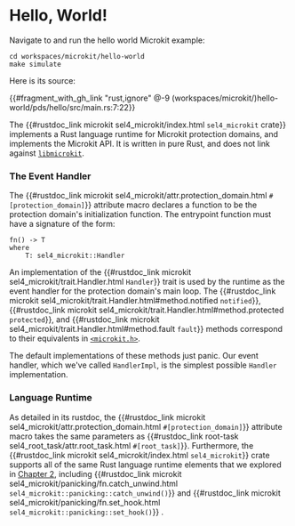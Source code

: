 <!--
    Copyright 2024, Colias Group, LLC

    SPDX-License-Identifier: CC-BY-SA-4.0
-->

# Hello, World!

Navigate to and run the hello world Microkit example:

```
cd workspaces/microkit/hello-world
make simulate
```

Here is its source:

{{#fragment_with_gh_link "rust,ignore" @-9 (workspaces/microkit/)hello-world/pds/hello/src/main.rs:7:22}}

The {{#rustdoc_link microkit sel4_microkit/index.html `sel4_microkit` crate}} implements a Rust language runtime for Microkit protection domains, and implements the Microkit API.
It is written in pure Rust, and does not link against [`libmicrokit`](https://github.com/seL4/microkit/blob/main/libmicrokit).

### The Event Handler

The {{#rustdoc_link microkit sel4_microkit/attr.protection_domain.html `#[protection_domain]`}} attribute macro declares a function to be the protection domain's initialization function.
The entrypoint function must have a signature of the form:

```rust,ignore
fn() -> T
where
    T: sel4_microkit::Handler
```

An implementation of the {{#rustdoc_link microkit sel4_microkit/trait.Handler.html `Handler`}} trait is used by the runtime as the event handler for the protection domain's main loop.
The
{{#rustdoc_link microkit sel4_microkit/trait.Handler.html#method.notified `notified`}},
{{#rustdoc_link microkit sel4_microkit/trait.Handler.html#method.protected `protected`}},
and
{{#rustdoc_link microkit sel4_microkit/trait.Handler.html#method.fault `fault`}}
methods correspond to their equivalents in [`<microkit.h>`](https://github.com/seL4/microkit/blob/main/libmicrokit/include/microkit.h).

The default implementations of these methods just panic.
Our event handler, which we've called `HandlerImpl`, is the simplest possible `Handler` implementation.

### Language Runtime

As detailed in its rustdoc, the {{#rustdoc_link microkit sel4_microkit/attr.protection_domain.html `#[protection_domain]`}} attribute macro takes the same parameters as {{#rustdoc_link root-task sel4_root_task/attr.root_task.html `#[root_task]`}}.
Furthermore, the {{#rustdoc_link microkit sel4_microkit/index.html `sel4_microkit`}} crate supports all of the same Rust language runtime elements that we explored in [Chapter 2](../root-task/hello-world.html), including
{{#rustdoc_link microkit sel4_microkit/panicking/fn.catch_unwind.html `sel4_microkit::panicking::catch_unwind()`}}
and
{{#rustdoc_link microkit sel4_microkit/panicking/fn.set_hook.html `sel4_microkit::panicking::set_hook()`}}
.

